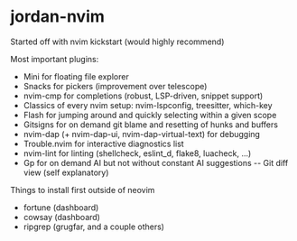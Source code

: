 # jordan-nvim

Started off with nvim kickstart (would highly recommend)

Most important plugins:
- Mini for floating file explorer
- Snacks for pickers (improvement over telescope)
- nvim-cmp for completions (robust, LSP-driven, snippet support)
- Classics of every nvim setup: nvim-lspconfig, treesitter, which-key
- Flash for jumping around and quickly selecting within a given scope
- Gitsigns for on demand git blame and resetting of hunks and buffers
- nvim-dap (+ nvim-dap-ui, nvim-dap-virtual-text) for debugging
- Trouble.nvim for interactive diagnostics list
- nvim-lint for linting (shellcheck, eslint_d, flake8, luacheck, …)
- Gp for on demand AI but not without constant AI suggestions
-- Git diff view (self explanatory)

Things to install first outside of neovim
- fortune (dashboard)
- cowsay (dashboard)
- ripgrep (grugfar, and a couple others)
